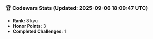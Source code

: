 ### 🏆 Codewars Stats (Updated: 2025-09-06 18:09:47 UTC)

- **Rank:** 8 kyu
- **Honor Points:** 3
- **Completed Challenges:** 1
